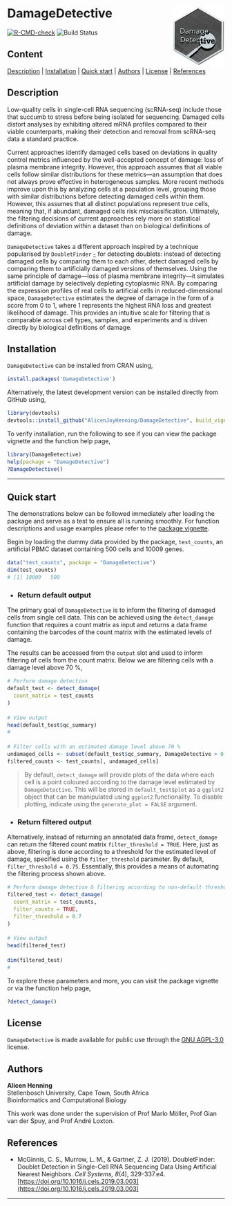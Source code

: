 # DamageDetective <img src="man/figures/logo.svg" align="right" height="139"/>

<!-- badges: start -->

[![R-CMD-check](https://github.com/AlicenJoyHenning/DamageDetective/actions/workflows/R-CMD-check.yaml/badge.svg)](https://github.com/cosimameyer/overviewR/actions) ![Build Status](https://github.com/AlicenJoyHenning/DamageDetective/actions/workflows/build.yml/badge.svg)

<!-- badges: end -->

## Content

[Description](#description) \| [Installation](#installation) \| [Quick start](#quick-start) \| [Authors](#authors) \| [License](#license) \| [References](#references)

## Description

Low-quality cells in single-cell RNA sequencing (scRNA-seq) include those that succumb to stress before being isolated for sequencing. Damaged cells distort analyses by exhibiting altered mRNA profiles compared to their viable counterparts, making their detection and removal from scRNA-seq data a standard practice.

Current approaches identify damaged cells based on deviations in quality control metrics influenced by the well-accepted concept of damage: loss of plasma membrane integrity. However, this approach assumes that all viable cells follow similar distributions for these metrics—an assumption that does not always prove effective in heterogeneous samples. More recent methods improve upon this by analyzing cells at a population level, grouping those with similar distributions before detecting damaged cells within them. However, this assumes that all distinct populations represent true cells, meaning that, if abundant, damaged cells risk misclassification. Ultimately, the filtering decisions of current approaches rely more on statistical definitions of deviation within a dataset than on biological definitions of damage.

`DamageDetective` takes a different approach inspired by a technique popularised by `DoubletFinder` [-](#references) for detecting doublets: instead of detecting damaged cells by comparing them to each other, detect damaged cells by comparing them to artificially damaged versions of themselves. Using the same principle of damage—loss of plasma membrane integrity—it simulates artificial damage by selectively depleting cytoplasmic RNA. By comparing the expression profiles of real cells to artificial cells in reduced-dimensional space, `DamageDetective` estimates the degree of damage in the form of a score from 0 to 1, where 1 represents the highest RNA loss and greatest likelihood of damage. This provides an intuitive scale for filtering that is comparable across cell types, samples, and experiments and is driven directly by biological definitions of damage.

## Installation

`DamageDetective` can be installed from CRAN using,

``` r
install.packages('DamageDetective')
```

Alternatively, the latest development version can be installed directly from GitHub using,

``` r
library(devtools)
devtools::install_github("AlicenJoyHenning/DamageDetective", build_vignettes = TRUE)
```

To verify installation, run the following to see if you can view the package vignette and the function help page,

``` r
library(DamageDetective)
help(package = "DamageDetective")
?DamageDetective()
```

------------------------------------------------------------------------

## Quick start

The demonstrations below can be followed immediately after loading the package and serve as a test to ensure all is running smoothly. For function descriptions and usage examples please refer to the [package vignette](link).

Begin by loading the dummy data provided by the package, `test_counts`, an artificial PBMC dataset containing 500 cells and 10009 genes.

``` r
data("test_counts", package = "DamageDetective")
dim(test_counts)
# [1] 10009   500
```

<ul>

<li>

<h3>Return default output</h3>

</li>

</ul>

The primary goal of `DamageDetective` is to inform the filtering of damaged cells from single cell data. This can be achieved using the `detect_damage` function that requires a count matrix as input and returns a data frame containing the barcodes of the count matrix with the estimated levels of damage.

The results can be accessed from the `output` slot and used to inform filtering of cells from the count matrix. Below we are filtering cells with a damage level above 70 %,

``` r
# Perform damage detection
default_test <- detect_damage(
  count_matrix = test_counts
)

# View output
head(default_test$qc_summary) 
# 

# Filter cells with an estimated damage level above 70 % 
undamaged_cells <- subset(default_test$qc_summary, DamageDetective > 0.7)
filtered_counts <- test_counts[, undamaged_cells]
```

> By default, `detect_damage` will provide plots of the data where each cell is a point coloured according to the damage level estimated by `DamageDetective`. This will be stored in `default_test$plot` as a `ggplot2` object that can be manipulated using `ggplot2` functionality. To disable plotting, indicate using the `generate_plot = FALSE` argument.

<ul>

<li>

<h3>Return filtered output</h3>

</li>

</ul>

Alternatively, instead of returning an annotated data frame, `detect_damage` can return the filtered count matrix `filter_threshold = TRUE`. Here, just as above, filtering is done according to a threshold for the estimated level of damage, specified using the `filter_threshold` parameter. By default, `filter_threshold = 0.75`. Essentially, this provides a means of automating the filtering process shown above.

``` r
# Perform damage detection & filtering according to non-default threshold
filtered_test <- detect_damage(
  count_matrix = test_counts, 
  filter_counts = TRUE,
  filter_threshold = 0.7
)

# View output
head(filtered_test)

dim(filtered_test)
#
```

To explore these parameters and more, you can visit the package vignette
 or via the function help page,

``` r
?detect_damage()
```

## License

`DamageDetective` is made available for public use through the [GNU AGPL-3.0](https://opensource.org/licenses/AGPL-3.0) license.

## Authors

**Alicen Henning**\
Stellenbosch University, Cape Town, South Africa\
Bioinformatics and Computational Biology

This work was done under the supervision of Prof Marlo Möller, Prof Gian van der Spuy, and Prof André Loxton.

## References

- McGinnis, C. S., Murrow, L. M., & Gartner, Z. J. (2019). DoubletFinder: Doublet Detection in Single-Cell RNA Sequencing Data Using Artificial Nearest Neighbors. *Cell Systems, 8*(4), 329-337.e4. [https://doi.org/10.1016/j.cels.2019.03.003](https://doi.org/10.1016/j.cels.2019.03.003)

------------------------------------------------------------------------
